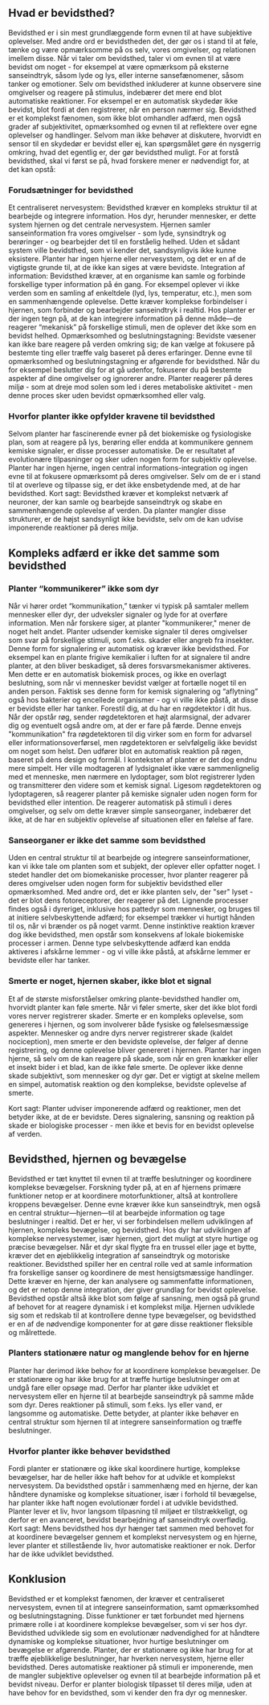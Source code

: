 ## Hvad er bevidsthed?
Bevidsthed er i sin mest grundlæggende form evnen til at have subjektive oplevelser. Med andre ord er bevidstheden det, der gør os i stand til at føle, tænke og være opmærksomme på os selv, vores omgivelser, og relationen imellem disse. Når vi taler om bevidsthed, taler vi om evnen til at være bevidst om noget - for eksempel at være opmærksom på eksterne sanseindtryk, såsom lyde og lys, eller interne sansefænomener, såsom tanker og emotioner. Selv om bevidsthed inkluderer at kunne observere sine omgivelser og reagere på stimulus, indebærer det mere end blot automatiske reaktioner. For eksempel er en automatisk skydedør ikke bevidst, blot fordi at den registrerer, når en person nærmer sig. Bevidsthed er et komplekst fænomen, som ikke blot omhandler adfærd, men også grader af subjektivitet, opmærksomhed og evnen til at reflektere over egne oplevelser og handlinger.
Selvom man ikke behøver at diskutere, hvorvidt en sensor til en skydedør er bevidst eller ej, kan spørgsmålet gøre én nysgerrig omkring, hvad det egentlig er, der gør bevidsthed muligt. For at forstå bevidsthed, skal vi først se på, hvad forskere mener er nødvendigt for, at det kan opstå:

### Forudsætninger for bevidsthed
Et centraliseret nervesystem: Bevidsthed kræver en kompleks struktur til at bearbejde og integrere information. Hos dyr, herunder mennesker, er dette system hjernen og det centrale nervesystem. Hjernen samler sanseinformation fra vores omgivelser - som lyde, synsindtryk og berøringer - og bearbejder det til en forståelig helhed. Uden et sådant system ville bevidsthed, som vi kender det, sandsynligvis ikke kunne eksistere. Planter har ingen hjerne eller nervesystem, og det er en af de vigtigste grunde til, at de ikke kan siges at være bevidste.
Integration af information: Bevidsthed kræver, at en organisme kan samle og forbinde forskellige typer information på én gang. For eksempel oplever vi ikke verden som en samling af enkeltdele (lyd, lys, temperatur, etc.), men som en sammenhængende oplevelse. Dette kræver komplekse forbindelser i hjernen, som forbinder og bearbejder sanseindtryk i realtid. Hos planter er der ingen tegn på, at de kan integrere information på denne måde—de reagerer “mekanisk” på forskellige stimuli, men de oplever det ikke som en bevidst helhed.
Opmærksomhed og beslutningstagning: Bevidste væsener kan ikke bare reagere på verden omkring sig; de kan vælge at fokusere på bestemte ting eller træffe valg baseret på deres erfaringer. Denne evne til opmærksomhed og beslutningstagning er afgørende for bevidsthed. Når du for eksempel beslutter dig for at gå udenfor, fokuserer du på bestemte aspekter af dine omgivelser og ignorerer andre. Planter reagerer på deres miljø - som at dreje mod solen som led i deres metaboliske aktivitet - men denne proces sker uden bevidst opmærksomhed eller valg.

### Hvorfor planter ikke opfylder kravene til bevidsthed
Selvom planter har fascinerende evner på det biokemiske og fysiologiske plan, som at reagere på lys, berøring eller endda at kommunikere gennem kemiske signaler, er disse processer automatiske. De er resultatet af evolutionære tilpasninger og sker uden nogen form for subjektiv oplevelse. Planter har ingen hjerne, ingen central informations-integration og ingen evne til at fokusere opmærksomt på deres omgivelser. Selv om de er i stand til at overleve og tilpasse sig, er det ikke ensbetydende med, at de har bevidsthed.
Kort sagt: Bevidsthed kræver et komplekst netværk af neuroner, der kan samle og bearbejde sanseindtryk og skabe en sammenhængende oplevelse af verden. Da planter mangler disse strukturer, er de højst sandsynligt ikke bevidste, selv om de kan udvise imponerende reaktioner på deres miljø.

## Kompleks adfærd er ikke det samme som bevidsthed
### Planter “kommunikerer” ikke som dyr
Når vi hører ordet “kommunikation,” tænker vi typisk på samtaler mellem mennesker eller dyr, der udveksler signaler og lyde for at overføre information. Men når forskere siger, at planter "kommunikerer," mener de noget helt andet. Planter udsender kemiske signaler til deres omgivelser som svar på forskellige stimuli, som f.eks. skader eller angreb fra insekter. Denne form for signalering er automatisk og kræver ikke bevidsthed.
For eksempel kan en plante frigive kemikalier i luften for at signalere til andre planter, at den bliver beskadiget, så deres forsvarsmekanismer aktiveres. Men dette er en automatisk biokemisk proces, og ikke en overlagt beslutning, som når vi mennesker bevidst vælger at fortælle noget til en anden person. Faktisk ses denne form for kemisk signalering og “aflytning” også hos bakterier og encellede organismer - og vi ville ikke påstå, at disse er bevidste eller har tanker.
Forestil dig, at du har en røgdetektor i dit hus. Når der opstår røg, sender røgdetektoren et højt alarmsignal, der advarer dig og eventuelt også andre om, at der er fare på færde. Denne envejs "kommunikation" fra røgdetektoren til dig virker som en form for advarsel eller informationsoverførsel, men røgdetektoren er selvfølgelig ikke bevidst om noget som helst. Den udfører blot en automatisk reaktion på røgen, baseret på dens design og formål.
I konteksten af planter er det dog endnu mere simpelt. Her ville modtageren af lydsignalet ikke være sammenlignelig med et menneske, men nærmere en lydoptager, som blot registrerer lyden og transmitterer den videre som et kemisk signal. Ligesom røgdetektoren og lydoptageren, så reagerer planter på kemiske signaler uden nogen form for bevidsthed eller intention. De reagerer automatisk på stimuli i deres omgivelser, og selv om dette kræver simple sanseorganer, indebærer det ikke, at de har en subjektiv oplevelse af situationen eller en følelse af fare.

### Sanseorganer er ikke det samme som bevidsthed
Uden en central struktur til at bearbejde og integrere sanseinformationer, kan vi ikke tale om planten som et subjekt, der oplever eller opfatter noget. I stedet handler det om biomekaniske processer, hvor planter reagerer på deres omgivelser uden nogen form for subjektiv bevidsthed eller opmærksomhed. Med andre ord, det er ikke planten selv, der "ser" lyset - det er blot dens fotoreceptorer, der reagerer på det.
Lignende processer findes også i dyreriget, inklusive hos pattedyr som mennesker, og bruges til at initiere selvbeskyttende adfærd; for eksempel trækker vi hurtigt hånden til os, når vi brænder os på noget varmt. Denne instinktive reaktion kræver dog ikke bevidsthed, men opstår som konsekvens af lokale biokemiske processer i armen. Denne type selvbeskyttende adfærd kan endda aktiveres i afskårne lemmer - og vi ville ikke påstå, at afskårne lemmer er bevidste eller har tanker.

### Smerte er noget, hjernen skaber, ikke blot et signal
Et af de største misforståelser omkring plante-bevidsthed handler om, hvorvidt planter kan føle smerte. Når vi føler smerte, sker det ikke blot fordi vores nerver registrerer skader. Smerte er en kompleks oplevelse, som genereres i hjernen, og som involverer både fysiske og følelsesmæssige aspekter. Mennesker og andre dyrs nerver registrerer skade (kaldet nociception), men smerte er den bevidste oplevelse, der følger af denne registrering, og denne oplevelse bliver genereret i hjernen.
Planter har ingen hjerne, så selv om de kan reagere på skade, som når en gren knækker eller et insekt bider i et blad, kan de ikke føle smerte. De oplever ikke denne skade subjektivt, som mennesker og dyr gør. Det er vigtigt at skelne mellem en simpel, automatisk reaktion og den komplekse, bevidste oplevelse af smerte.

Kort sagt: Planter udviser imponerende adfærd og reaktioner, men det betyder ikke, at de er bevidste. Deres signalering, sansning og reaktion på skade er biologiske processer - men ikke et bevis for en bevidst oplevelse af verden.

## Bevidsthed, hjernen og bevægelse
Bevidsthed er tæt knyttet til evnen til at træffe beslutninger og koordinere komplekse bevægelser. Forskning tyder på, at en af hjernens primære funktioner netop er at koordinere motorfunktioner, altså at kontrollere kroppens bevægelser. Denne evne kræver ikke kun sanseindtryk, men også en central struktur—hjernen—til at bearbejde information og tage beslutninger i realtid. Det er her, vi ser forbindelsen mellem udviklingen af hjernen, kompleks bevægelse, og bevidsthed.
Hos dyr har udviklingen af komplekse nervesystemer, især hjernen, gjort det muligt at styre hurtige og præcise bevægelser. Når et dyr skal flygte fra en trussel eller jage et bytte, kræver det en øjeblikkelig integration af sanseindtryk og motoriske reaktioner. Bevidsthed spiller her en central rolle ved at samle information fra forskellige sanser og koordinere de mest hensigtsmæssige handlinger. Dette kræver en hjerne, der kan analysere og sammenfatte informationen, og det er netop denne integration, der giver grundlag for bevidst oplevelse.
Bevidsthed opstår altså ikke blot som følge af sansning, men også på grund af behovet for at reagere dynamisk i et komplekst miljø. Hjernen udviklede sig som et redskab til at kontrollere denne type bevægelser, og bevidsthed er en af de nødvendige komponenter for at gøre disse reaktioner fleksible og målrettede.

### Planters stationære natur og manglende behov for en hjerne
Planter har derimod ikke behov for at koordinere komplekse bevægelser. De er stationære og har ikke brug for at træffe hurtige beslutninger om at undgå fare eller opsøge mad. Derfor har planter ikke udviklet et nervesystem eller en hjerne til at bearbejde sanseindtryk på samme måde som dyr. Deres reaktioner på stimuli, som f.eks. lys eller vand, er langsomme og automatiske. Dette betyder, at planter ikke behøver en central struktur som hjernen til at integrere sanseinformation og træffe beslutninger.

### Hvorfor planter ikke behøver bevidsthed
Fordi planter er stationære og ikke skal koordinere hurtige, komplekse bevægelser, har de heller ikke haft behov for at udvikle et komplekst nervesystem. Da bevidsthed opstår i sammenhæng med en hjerne, der kan håndtere dynamiske og komplekse situationer, især i forhold til bevægelse, har planter ikke haft nogen evolutionær fordel i at udvikle bevidsthed. Planter lever et liv, hvor langsom tilpasning til miljøet er tilstrækkeligt, og derfor er en avanceret, bevidst bearbejdning af sanseindtryk overflødig.
Kort sagt: Mens bevidsthed hos dyr hænger tæt sammen med behovet for at koordinere bevægelser gennem et komplekst nervesystem og en hjerne, lever planter et stillestående liv, hvor automatiske reaktioner er nok. Derfor har de ikke udviklet bevidsthed.

## Konklusion
Bevidsthed er et komplekst fænomen, der kræver et centraliseret nervesystem, evnen til at integrere sanseinformation, samt opmærksomhed og beslutningstagning. Disse funktioner er tæt forbundet med hjernens primære rolle i at koordinere komplekse bevægelser, som vi ser hos dyr. Bevidsthed udviklede sig som en evolutionær nødvendighed for at håndtere dynamiske og komplekse situationer, hvor hurtige beslutninger om bevægelse er afgørende.
Planter, der er stationære og ikke har brug for at træffe øjeblikkelige beslutninger, har hverken nervesystem, hjerne eller bevidsthed. Deres automatiske reaktioner på stimuli er imponerende, men de mangler subjektive oplevelser og evnen til at bearbejde information på et bevidst niveau. Derfor er planter biologisk tilpasset til deres miljø, uden at have behov for en bevidsthed, som vi kender den fra dyr og mennesker.
